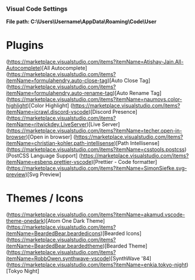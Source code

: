 ### Visual Code Settings

**File path: C:\Users\Username\AppData\Roaming\Code\User**

# Plugins
(https://marketplace.visualstudio.com/items?itemName=Atishay-Jain.All-Autocomplete)[All Autocomplete]
(https://marketplace.visualstudio.com/items?itemName=formulahendry.auto-close-tag)[Auto Close Tag]
(https://marketplace.visualstudio.com/items?itemName=formulahendry.auto-rename-tag)[Auto Rename Tag]
(https://marketplace.visualstudio.com/items?itemName=naumovs.color-highlight)[Color Highlight]
(https://marketplace.visualstudio.com/items?itemName=icrawl.discord-vscode)[Discord Presence]
(https://marketplace.visualstudio.com/items?itemName=ritwickdey.LiveServer)[Live Server]
(https://marketplace.visualstudio.com/items?itemName=techer.open-in-browser)[Open in browser]
(https://marketplace.visualstudio.com/items?itemName=christian-kohler.path-intellisense)[Path Intellisense]
(https://marketplace.visualstudio.com/items?itemName=csstools.postcss)[PostCSS Language Support]
(https://marketplace.visualstudio.com/items?itemName=esbenp.prettier-vscode)[Prettier - Code formatter]
(https://marketplace.visualstudio.com/items?itemName=SimonSiefke.svg-preview)[Svg Preview]

# Themes / Icons
(https://marketplace.visualstudio.com/items?itemName=akamud.vscode-theme-onedark)[Atom One Dark Theme]
(https://marketplace.visualstudio.com/items?itemName=BeardedBear.beardedicons)[Bearded Icons]
(https://marketplace.visualstudio.com/items?itemName=BeardedBear.beardedtheme)[Bearded Theme]
(https://marketplace.visualstudio.com/items?itemName=RobbOwen.synthwave-vscode)[SynthWave '84]
(https://marketplace.visualstudio.com/items?itemName=enkia.tokyo-night)[Tokyo Night]
